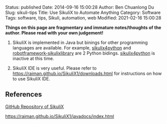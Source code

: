 Status: published
Date: 2014-09-16 15:00:28
Author: Ben Chuanlong Du
Slug: sikuli-tips
Title: Use SikuliX to Automate Anything 
Category: Software
Tags: software, tips, Sikuli, automation, web
Modified: 2021-02-16 15:00:28

**Things on this page are fragmentary and immature notes/thoughts of the author. Please read with your own judgement!**

1. SikuliX is implemented in Java but binings for other programming languages are available. 
    For example,
    [sikulix4python](https://github.com/RaiMan/sikulix4python) 
    and 
    [robotframework-sikulixlibrary](https://github.com/adrian-evo/robotframework-sikulixlibrary)
    are 2 Python bidings.
    [sikulix4python](https://github.com/RaiMan/sikulix4python) 
    is inactive at this time.

2. SikuliX IDE is very useful.
    Please refer to
    https://raiman.github.io/SikuliX1/downloads.html
    for instructions on how to use SikuliX IDE.

## References

[GitHub Repository of SikuliX](https://github.com/RaiMan/SikuliX1)

https://raiman.github.io/SikuliX1/javadocs/index.html
